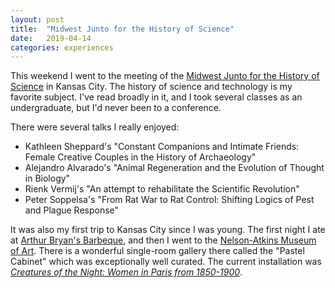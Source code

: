 ```yaml
---
layout: post
title:  "Midwest Junto for the History of Science"
date:   2019-04-14
categories: experiences
---
```


This weekend I went to the meeting of the [Midwest Junto for the History of Science](https://midwestjunto.wordpress.com/) in Kansas City. The history of science and technology is my favorite subject. I've read broadly in it, and I took several classes as an undergraduate, but I'd never been to a conference.

There were several talks I really enjoyed:

* Kathleen Sheppard's "Constant Companions and Intimate Friends: Female Creative Couples in the History of Archaeology"
* Alejandro Alvarado's "Animal Regeneration and the Evolution of Thought in Biology"
* Rienk Vermij's "An attempt to rehabilitate the Scientific Revolution"
* Peter Soppelsa's "From Rat War to Rat Control: Shifting Logics of Pest and Plague Response"

It was also my first trip to Kansas City since I was young. The first night I ate at [Arthur Bryan's Barbeque](https://www.arthurbryantsbbq.com/), and then I went to the [Nelson-Atkins Museum of Art](https://www.nelson-atkins.org/). There is a wonderful single-room gallery there called the "Pastel Cabinet" which was exceptionally well curated. The current installation was [_Creatures of the Night: Women in Paris from 1850-1900_](https://www.nelson-atkins.org/events/creatures-of-the-night/).
